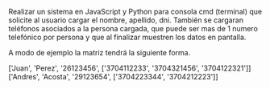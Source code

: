 Realizar un sistema en JavaScript y Python para consola cmd (terminal) que solicite al usuario cargar el nombre, apellido, dni.
También se cargaran teléfonos asociados a la persona cargada, que puede ser mas de 1 numero telefónico por persona y que al finalizar muestren los datos en pantalla.

A modo de ejemplo la matriz tendrá la siguiente forma.     

['Juan', 'Perez', '26123456', ['3704112233', '3704321456', '3704122321']]
['Andres', 'Acosta', '29123654', ['3704223344', '3704212223']]
